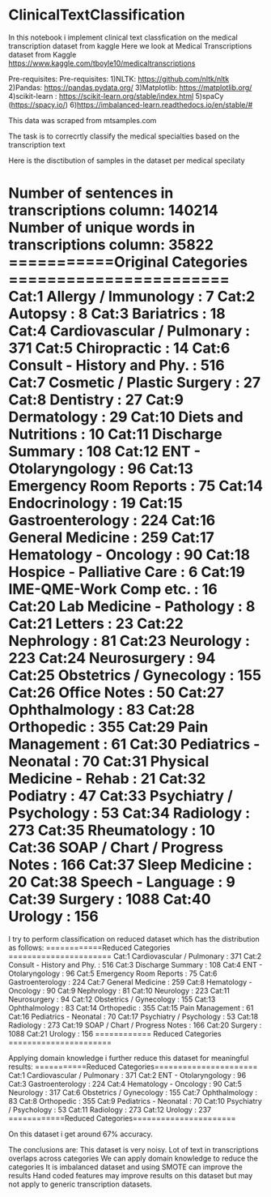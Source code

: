 # ClinicalTextClassification
In this notebook i implement clinical text classfication on the medical transcription dataset from kaggle
Here we look at Medical Transcriptions dataset from Kaggle https://www.kaggle.com/tboyle10/medicaltranscriptions

Pre-requisites:
Pre-requisites: 
1)NLTK: https://github.com/nltk/nltk 
2)Pandas: https://pandas.pydata.org/
3)Matplotlib: https://matplotlib.org/ 
4)scikit-learn : https://scikit-learn.org/stable/index.html
5)spaCy (https://spacy.io/)
6)https://imbalanced-learn.readthedocs.io/en/stable/#


This data was scraped from mtsamples.com

The task is to correcrtly classify the medical specialties based on the transcription text

Here is the disctibution of samples in the dataset per medical specilaty

Number of sentences in transcriptions column: 140214
Number of unique words in transcriptions column: 35822
===========Original Categories =======================
Cat:1  Allergy / Immunology : 7
Cat:2  Autopsy : 8
Cat:3  Bariatrics : 18
Cat:4  Cardiovascular / Pulmonary : 371
Cat:5  Chiropractic : 14
Cat:6  Consult - History and Phy. : 516
Cat:7  Cosmetic / Plastic Surgery : 27
Cat:8  Dentistry : 27
Cat:9  Dermatology : 29
Cat:10  Diets and Nutritions : 10
Cat:11  Discharge Summary : 108
Cat:12  ENT - Otolaryngology : 96
Cat:13  Emergency Room Reports : 75
Cat:14  Endocrinology : 19
Cat:15  Gastroenterology : 224
Cat:16  General Medicine : 259
Cat:17  Hematology - Oncology : 90
Cat:18  Hospice - Palliative Care : 6
Cat:19  IME-QME-Work Comp etc. : 16
Cat:20  Lab Medicine - Pathology : 8
Cat:21  Letters : 23
Cat:22  Nephrology : 81
Cat:23  Neurology : 223
Cat:24  Neurosurgery : 94
Cat:25  Obstetrics / Gynecology : 155
Cat:26  Office Notes : 50
Cat:27  Ophthalmology : 83
Cat:28  Orthopedic : 355
Cat:29  Pain Management : 61
Cat:30  Pediatrics - Neonatal : 70
Cat:31  Physical Medicine - Rehab : 21
Cat:32  Podiatry : 47
Cat:33  Psychiatry / Psychology : 53
Cat:34  Radiology : 273
Cat:35  Rheumatology : 10
Cat:36  SOAP / Chart / Progress Notes : 166
Cat:37  Sleep Medicine : 20
Cat:38  Speech - Language : 9
Cat:39  Surgery : 1088
Cat:40  Urology : 156
==================================

I try to perform classification on reduced dataset which has the distribution as follows:
============Reduced Categories ======================
Cat:1  Cardiovascular / Pulmonary : 371
Cat:2  Consult - History and Phy. : 516
Cat:3  Discharge Summary : 108
Cat:4  ENT - Otolaryngology : 96
Cat:5  Emergency Room Reports : 75
Cat:6  Gastroenterology : 224
Cat:7  General Medicine : 259
Cat:8  Hematology - Oncology : 90
Cat:9  Nephrology : 81
Cat:10  Neurology : 223
Cat:11  Neurosurgery : 94
Cat:12  Obstetrics / Gynecology : 155
Cat:13  Ophthalmology : 83
Cat:14  Orthopedic : 355
Cat:15  Pain Management : 61
Cat:16  Pediatrics - Neonatal : 70
Cat:17  Psychiatry / Psychology : 53
Cat:18  Radiology : 273
Cat:19  SOAP / Chart / Progress Notes : 166
Cat:20  Surgery : 1088
Cat:21  Urology : 156
============ Reduced Categories ======================

Applying domain knowledge i further reduce this dataset for meaningful results:
===========Reduced Categories======================
Cat:1 Cardiovascular / Pulmonary : 371
Cat:2 ENT - Otolaryngology : 96
Cat:3 Gastroenterology : 224
Cat:4 Hematology - Oncology : 90
Cat:5 Neurology : 317
Cat:6 Obstetrics / Gynecology : 155
Cat:7 Ophthalmology : 83
Cat:8 Orthopedic : 355
Cat:9 Pediatrics - Neonatal : 70
Cat:10 Psychiatry / Psychology : 53
Cat:11 Radiology : 273
Cat:12 Urology : 237
============Reduced Categories======================

On this dataset i get around 67% accuracy. 

The conclusions are:
This dataset is very noisy.
Lot of text in transcriptions overlaps across categories
We can apply domain knowledge to reduce the categories
It is imbalanced dataset and using SMOTE can improve the results
Hand coded features may improve results on this dataset but may not apply to generic transcription datasets.



